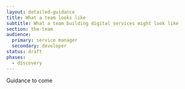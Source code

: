 ```yaml
---
layout: detailed-guidance
title: What a team looks like
subtitle: What a team building digital services might look like
section: the-team
audience:
  primary: service manager
  secondary: developer
status: draft
phases:
  - discovery
---
```


Guidance to come
